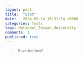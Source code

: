 ```yaml
---
layout: post
title:  "Slot"
date:   2024-09-14 16:31:54 +0800
categories: Tools
tags: National_Taiwan_University
comments: 1
published: true
---
```


> Have fun here!

<html lang="zh-Hant">
<head>
    <meta charset="UTF-8">
    <meta name="viewport" content="width=device-width, initial-scale=1.0">
		<title>抽籤機</title>
		<style>
			body{font-family: consolas;
			
			button{
				border-radius: 50px;
				background-color: #fff6a8;
				font-size: 30px;
				border-style: outset; 
				height: 60px;
				width: 250px;
				margin: 20px;
			}
			
			<!-- #box{position: absolute;
			top: 170px;
			left: 400px;} -->
			
			#MealChoice{
				background-color:#dedede;
				font-size: 60px; 
				margin:20px;
				padding: 30px 100px;
				width: 600px;
				border-radius: 100px;
				text-align: center;}
		</style>
	</head>
	
	<body>
    
		<div id="box">
        <br><br>
		<div id="MealChoice" style="font-size: 48px">　</div><br><br>
		<button id="btn1" onclick="brSlot()">抽早餐</button><br><button id="btn2" onclick="lndrSlot()">抽午、晚餐</button>
		<br><br>
		</div>
		<div id="result"></div>
		<script>	
			var br = ["台北早餐名店1", "台北早餐名店2", "台北早餐名店3", "台北早餐名店4", "台北早餐名店5"];
			var lndr = ["台北午晚餐名店1", "台北午晚餐名店2", "台北午晚餐名店3", "台北午晚餐名店4", "台北午晚餐名店5"];
			
			function brRand(){
				var x = Math.floor(Math.random() * (br.length));	
				document.getElementById("MealChoice").innerHTML = br[x];	
				for(var i=1;i<13;i++){
					var a=Math.floor(Math.random()*255);
					var b=Math.floor(Math.random()*255);
					var c=Math.floor(Math.random()*255);
					document.getElementById("MealChoice").style.color = "rgb(" + a + "," + b + "," + c + ")";
				}					
			}
			
			function lndrRand(){
				var y = Math.floor(Math.random() * (lndr.length));	
				document.getElementById("MealChoice").innerHTML = lndr[y];	
				for(var i=1;i<13;i++){
					var a=Math.floor(Math.random()*255);
					var b=Math.floor(Math.random()*255);
					var c=Math.floor(Math.random()*255);
					document.getElementById("MealChoice").style.color = "rgb(" + a + "," + b + "," + c + ")";
				}
			}
			
			var counter=0;
			var id = "";
			function brSlot(){	
				counter++;
				if(counter%2==1){
					document.getElementById("btn1").innerHTML = "停止!";
					id = setInterval(brRand, 75);
				}
				if(counter%2==0){
					clearInterval(id);
					document.getElementById("btn1").innerHTML = "抽早餐";
				}
			}
			
			var countera = 0;
			var ida = "";			
			function lndrSlot(){	
				countera++;
				if(countera%2==1){
					document.getElementById("btn2").innerHTML = "停止!";
					ida = setInterval(lndrRand, 75);
				}
				if(countera%2==0){
					clearInterval(ida);
					document.getElementById("btn2").innerHTML = "抽午、晚餐";
				}
			}
				
		</script>



	</body>
</html>

